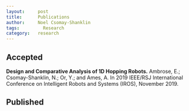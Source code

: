 ```yaml
---
layout:     post
title:      Publications
author:     Noel Csomay-Shanklin
tags: 		  Research
category:   research
---
```

## Accepted 
**Design and Comparative Analysis of 1D Hopping Robots.** Ambrose, E.; Csomay-Shanklin, N.; Or, Y.; and Ames, A. In 2019 IEEE/RSJ International Conference on Intelligent Robots and Systems (IROS), November 2019. 
## Published
<script src="https://bibbase.org/show?bib=https%3A%2F%2Fapi.zotero.org%2Fusers%2F5612529%2Fcollections%2FDGS34TEY%2Fitems%3Fkey%3DaiprMlXOSKe71AbbxNPHHfe7%26format%3Dbibtex%26limit%3D100&jsonp=1"></script> 
